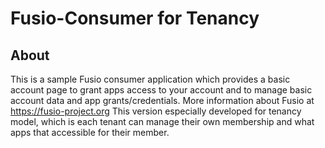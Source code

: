 
# Fusio-Consumer for Tenancy

## About

This is a sample Fusio consumer application which provides a basic account page
to grant apps access to your account and to manage basic account data and app 
grants/credentials. More information about Fusio at https://fusio-project.org
This version especially developed for tenancy model, which is each tenant can 
manage their own membership and what apps that accessible for their member.


